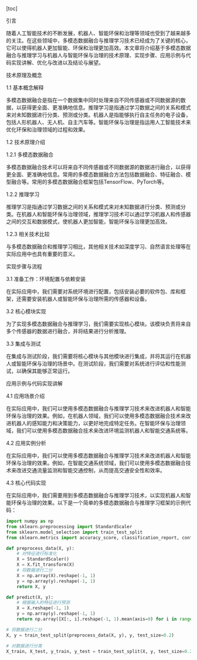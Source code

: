
[toc]                    
                
                
引言

随着人工智能技术的不断发展，机器人、智能环保和治理等领域也受到了越来越多的关注。在这些领域中，多模态数据融合与推理学习技术已经成为了关键的核心，它可以使得机器人更加智能、环保和治理更加高效。本文章将介绍基于多模态数据融合与推理学习与机器人与智能环保与治理的技术原理、实现步骤、应用示例与代码实现讲解、优化与改进以及结论与展望。

技术原理及概念

1.1 基本概念解释

多模态数据融合是指在一个数据集中同时处理来自不同传感器或不同数据源的数据，以获得更全面、更准确地信息。推理学习是指通过学习数据之间的关系和模式来对未知数据进行分类、预测或分类。机器人是指能够执行自主任务的电子设备，包括人形机器人、无人机、自主汽车等。智能环保与治理是指运用人工智能技术来优化环保和治理领域的过程和效果。

1.2 技术原理介绍

1.2.1 多模态数据融合

多模态数据融合技术可以将来自不同传感器或不同数据源的数据进行融合，以获得更全面、更准确地信息。常用的多模态数据融合方法包括数据融合、特征融合、模型融合等。常用的多模态数据融合框架包括TensorFlow、PyTorch等。

1.2.2 推理学习

推理学习是指通过学习数据之间的关系和模式来对未知数据进行分类、预测或分类。在机器人和智能环保与治理领域，推理学习技术可以通过学习机器人和传感器之间的交互和数据模式，使机器人更加智能，智能环保与治理更加高效。

1.2.3 相关技术比较

与多模态数据融合和推理学习相比，其他相关技术如深度学习、自然语言处理等在实际应用中也具有重要的意义。

实现步骤与流程

3.1 准备工作：环境配置与依赖安装

在实际应用中，我们需要对系统环境进行配置，包括安装必要的软件包、库和框架，还需要安装机器人或智能环保与治理所需的传感器和设备。

3.2 核心模块实现

为了实现多模态数据融合与推理学习，我们需要实现核心模块。该模块负责将来自多个传感器的数据进行融合，并将结果进行分析推理。

3.3 集成与测试

在集成与测试阶段，我们需要将核心模块与其他模块进行集成，并将其运行在机器人或智能环保与治理的场景中。在测试阶段，我们需要对系统进行评估和性能测试，以确保其能够正常运行。

应用示例与代码实现讲解

4.1 应用场景介绍

在实际应用中，我们可以使用多模态数据融合与推理学习技术来改进机器人和智能环保与治理的效果。例如，在机器人领域，我们可以使用多模态数据融合技术来改进机器人的感知能力和决策能力，以更好地完成特定任务。在智能环保与治理领域，我们可以使用多模态数据融合技术来改进环境监测机器人和智能交通系统等。

4.2 应用实例分析

在实际应用中，我们可以使用多模态数据融合与推理学习技术来改进机器人和智能环保与治理的效果。例如，在智能交通系统领域，我们可以使用多模态数据融合技术来改进交通流量监测和智能交通控制，从而提高交通安全性和效率。

4.3 核心代码实现

在实际应用中，我们需要用到多模态数据融合与推理学习技术，以实现机器人和智能环保与治理的效果。以下是一个简单的多模态数据融合与推理学习框架的示例代码：

```python
import numpy as np
from sklearn.preprocessing import StandardScaler
from sklearn.model_selection import train_test_split
from sklearn.metrics import accuracy_score, classification_report, confusion_matrix

def preprocess_data(X, y):
    # 对特征进行标准化
    X = StandardScaler()
    X = X.fit_transform(X)
    # 将数据进行二分
    X = np.array(X).reshape(-1, 1)
    y = np.array(y).reshape(-1, 1)
    return X, y

def predict(X, y):
    # 根据输入的特征进行预测
    X = X.reshape(-1, 1)
    y = np.array(y).reshape(-1, 1)
    return np.array([X[:, i].reshape(-1, 1).mean(axis=0) for i in range(len(y))])

# 将数据进行二分
X, y = train_test_split(preprocess_data(X, y), y, test_size=0.2)

# 对数据进行分类
X_train, X_test, y_train, y_test = train_test_split(X, y, test_size=0.2, random_state=42)
```

